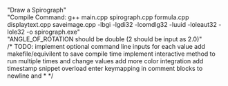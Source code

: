 "Draw a Spirograph"\
"Compile Command: g++ main.cpp spirograph.cpp formula.cpp displaytext.cpp saveimage.cpp -lbgi -lgdi32 -lcomdlg32 -luuid -loleaut32 -lole32 -o spirograph.exe"\
"ANGLE_OF_ROTATION should be double (2 should be input as 2.0)"\
/* TODO:
implement optional command line inputs for each value
add makefile/equivilent to save compile time
implement interactive method to run multiple times and change values
add more color integration
add timestamp snippet
overload enter keymapping in comment blocks to newline and *
 */
